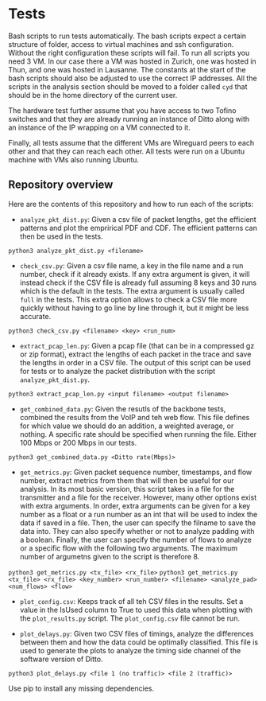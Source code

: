 # Tests

Bash scripts to run tests automatically. The bash scripts expect a certain structure of folder, access to virtual machines and ssh configuration. Without the right configuration these scripts will fail. To run all scripts you need 3 VM. In our case there a VM was hosted in Zurich, one was hosted in Thun, and one was hosted in Lausanne. The constants at the start of the bash scripts should also be adjusted to use the correct IP addresses. All the scripts in the analysis section should be moved to a folder called `cyd` that should be in the home directory of the current user.

The hardware test further assume that you have access to two Tofino switches and that they are already running an instance of Ditto along with an instance of the IP wrapping on a VM connected to it. 

Finally, all tests assume that the different VMs are Wireguard peers to each other and that they can reach each other. All tests were run on a Ubuntu machine with VMs also running Ubuntu.


## Repository overview

Here are the contents of this repository and how to run each of the scripts:

* `analyze_pkt_dist.py`: Given a csv file of packet lengths, get the efficient patterns and plot the emprirical PDF and CDF. The efficient patterns can then be used in the tests.

```python3 analyze_pkt_dist.py <filename>```

* `check_csv.py`: Given a csv file name, a key in the file name and a run number, check if it already exists. If any extra argument is given, it will instead check if the CSV file is already full assuming 8 keys and 30 runs which is the default in the tests. The extra argument is usually called `full` in the tests. This extra option allows to check a CSV file more quickly without having to go line by line through it, but it might be less accurate.

```python3 check_csv.py <filename> <key> <run_num>```

* `extract_pcap_len.py`: Given a pcap file (that can be in a compressed gz or zip format), extract the lengths of each packet in the trace and save the lengths in order in a CSV file. The output of this script can be used for tests or to analyze the packet distribution with the script `analyze_pkt_dist.py`.

```python3 extract_pcap_len.py <input filename> <output filename>```

* `get_combined_data.py`: Given the resutls of the backbone tests, combined the results from the VoIP and teh web flow. This file defines for which value we should do an addition, a weighted average, or nothing. A specific rate should be specified when running the file. Either 100 Mbps or 200 Mbps in our tests.

```python3 get_combined_data.py <Ditto rate(Mbps)>```

* `get_metrics.py`: Given packet sequence number, timestamps, and flow number, extract metrics from them that will then be useful for our analysis. In its most basic version, this script takes in a file for the transmitter and a file for the receiver. However, many other options exist with extra arguments. In order, extra arguments can be given for a key number as a float or a run number as an int that will be used to index the data if saved in a file. Then, the user can specify the filname to save the data into. They can also specify whether or not to analyze padding with a boolean. Finally, the user can specify the number of flows to analyze or a specific flow with the following two arguments. The maximum number of argumetns given to the script is therefore 8.

```python3 get_metrics.py <tx_file> <rx_file>```
```python3 get_metrics.py <tx_file> <rx_file> <key_number> <run_number> <filename> <analyze_pad> <num_flows> <flow>```

* `plot_config.csv`: Keeps track of all teh CSV files in the results. Set a value in the IsUsed column to True to used this data when plotting with the `plot_results.py` script. The `plot_config.csv` file cannot be run.

* `plot_delays.py`: Given two CSV files of timings, analyze the differences between them and how the data could be optimally classified. This file is used to generate the plots to analyze the timing side channel of the software version of Ditto.

```python3 plot_delays.py <file 1 (no traffic)> <file 2 (traffic)>```

Use pip to install any missing dependencies.
